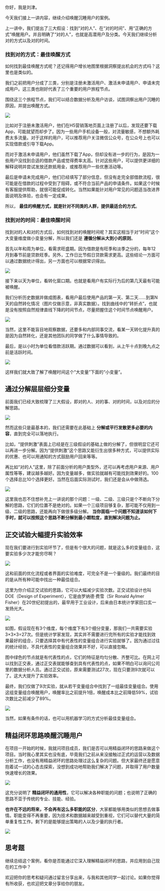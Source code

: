 你好，我是刘津。

今天我们接上一讲内容，继续介绍唤醒沉睡用户的案例。

上一讲中，我们提出了三大假设：找到“对的人”、在“对的时间”、用“正确的方式”唤醒用户。并且明确了“对的人”，也就是高潜用户及分类。今天我们继续分析对的方式以及对的时间。

### 找到对的方式：最佳唤醒方式

如何找到最佳唤醒方式呢？还记得用户增长地图里根据洞察提出机会的方式吗？这里也是类似的。

我们之前把用户分成了三类，分别是注册未激活用户、激活未申请用户、申请未完成用户。这三类也刚好代表了三个重要的用户旅程节点。

围绕这三个旅程节点，我们可以结合数据分析及用户访谈，试图洞察出用户沉睡的原因，并提出唤醒方式。

![](https://static001.geekbang.org/resource/image/11/48/115de9e6a07baedf0744155830a7ef48.png?wh=1600*900)

比如对于注册未激活用户，他们在H5营销落地页面上注册了以后，发现还要下载App，可能就望而却步了。因为一些用户手机设备一般，对流量敏感，不想额外耗费太多流量。对于这样的用户，可以推荐用户关注微信公众号，在公众号上也可以实现借款或引导下载App。

而对于激活未申请用户，他们虽然下载了App，但却没有进一步的行为，是因为一些用户没找到合适的借款产品或觉得费率太高。针对这些用户，可以提供更详细的解释说明并尝试发放还款抵用金，或推荐用户一些优惠活动等。

最后是申请未完成用户，他们已经填写了部分信息，但没有走完全部借款流程，很可能是在借款的过程中受到了阻碍，或不符合当前产品的申请条件。如果这个时候有客服提供帮助，就很可能促成转化。当然如果能针对用户常见的问题适当改进界面说明及体验，也会有一定成果。

所以， **最佳的唤醒方式，就是针对不同类的人群，提供最适合的方式**。

### 找到对的时间：最佳唤醒时间

找到对的人和对的方式后，如何找到对的唤醒时间呢？其实这相当于对“时间”这个大变量维度做小变量分解，所以我们还是 **遵循分解从大到小的原则**。

首先以年和周为单位，看需求旺盛期。因为借款是有旺季和淡季之分的，每年12月到春节前是贷款旺季。另外，工作日比节假日贷款需求更高。这些结论一方面可以通过数据统计得出，另一方面也可以根据常识得出。

![](https://static001.geekbang.org/resource/image/5a/b2/5ad0bd3da783d9a9841162702e11f2b2.png?wh=1600*900)

接下来以天为单位，看转化窗口期。也就是看用户有实际行为后的第几天最有可能被唤醒。

我们分析历史数据并做成图表，看用户最后使用产品的第一天、第二天……到第N天的自然转化情况（图片仅做示意，非真实数据）。找到曲线中的“转折点”，也就是没有按照自然规律直线下降的时间节点，尽量把握住这个时间节点唤醒用户。

![](https://static001.geekbang.org/resource/image/74/40/74bd106314283133a13258c45c72c140.png?wh=1600*900)

当然，这里不能盲目地观察数据，还要多和内部同事交流，看某一天转化提升真的是因为自然转化，还是其他团队的同学做了什么事情导致的。

最后，是以小时为单位看借款活跃期。通过数据可以看到，从上午十点到晚九点之前是活跃时间。

![](https://static001.geekbang.org/resource/image/05/e1/05aa22edcd0f0c6b8b0af67473a82fe1.png?wh=1600*900)

这样我们就大致了解了唤醒时间这个“大变量”下面的“小变量”。

## 通过分解层层细分变量

前面我们已经大致梳理了三大假设，即对的人、对的事、对的时间，以及对应的分解思路。

![](https://static001.geekbang.org/resource/image/f2/dc/f2d1cbc057dfa4ba418c221f64ea31dc.png?wh=1600*900)

然而这些只是最基本的，我们还需要在此基础上 **分解或平行发散更多必要的内容**，直到完全可以落地执行。

比如，“提供刺激”表面上已经是在三级假设的基础上做的分解了，但很明显它还可以再进一步分解。因为“提供刺激”这个思路又能衍生出很多种方式，可以提供实际的优惠、也可以用通知的方式鼓励用户回来等等。

再比如“对的人”这里，除了前面分析的用户类型外，还可以再考虑用户来源、用户属性等等，建议越多越好。因为变量越多，做实验就越有可能找到效果好的。100个选择总比10个选择更好。当然在后面实际测试时，我们还是会从中做筛选。

![](https://static001.geekbang.org/resource/image/03/2e/037307b42ff0598e0ff6b03dd4a5ee2e.png?wh=1600*900)

这里我也忍不住想补充上一讲说的那个问题：一级、二级、三级只是个不断向下分解的思路，它们的位置不是绝对的。如果一个三级项目够复杂，那可能不仅用到一级、二级的思路，还能再向下做很多级分解。 **当你面临一个问题不知道该如何下手时，就可以按照这个思路不断分解到最小颗粒度，直到解决问题为止。**

## 正交试验大幅提升实验效率

现在我们要进行到实验环节了，但是有个很大的问题，就是这么多的变量组合，这要实验多少次才能穷尽啊？

![](https://static001.geekbang.org/resource/image/21/f4/2132a3f8be98750c2042de5ba9d9c0f4.png?wh=1600*900)

这和前面的优化流程或者界面的实验难度，可完全不是一个量级的。我们最终的目的是从所有种可能中找出一种最佳组合。

这里为你介绍正交试验的思路，它可以大幅减少实验次数。正交试验设计也叫DOE（Design of Experiment），它是由罗纳德·费雪（Sir Ronald Aylmer Fisher）在20世纪初提出的，最早用于工业设计，后来由日本统计学家田口玄一发扬光大。

![](https://static001.geekbang.org/resource/image/36/3c/36721f549bda123d12031026296f3b3c.png?wh=1600*900)

如图，假设现在有3个维度，每个维度下有3个细分变量，那我们一共需要实验3×3×3=27次。但是统计学家发现，其实并不需要进行完所有的实验才能找到效果最好的组合，只要选择其中有代表性的变量组合进行实验就够了。因为通过过往的统计经验，不具代表性的变量组合效果并不好，可以直接忽略。

图中绿色的节点就是有代表性的点，它们的特征是均匀分散、齐整可比。在网上可以找到正交表，通过正交表就能够查到具有代表性的点，如果不明白可以询问公司里的数据分析人员。通过正交试验，原来需要测试27次，现在只要测9次就可以了。这大大提升了实验效率。

最终，我们仅做了9次实验，就从若干变量组合中找到了一组最佳变量组合。使用这组变量组合唤醒用户，唤醒率比之前提升1倍，唤醒成本比之前降低59%，试验次数比之前减少了89%。

![](https://static001.geekbang.org/resource/image/fe/d0/fe19f32a5c03f8fa802362ddc0198ad0.png?wh=1600*900)

当然，如果有条件的话，也可以用机器学习的方式分析最佳变量组合。

## 精益闭环思路唤醒沉睡用户

在项目一开始的时候，我就问项目成员，我们是否可以用精益闭环的思路来做这个项目。当时我心里其实也没有底，毕竟我们之前从来没接触过正式的运营以及数据分析工作，也没有用精益闭环的思路处理过这么复杂的问题。但大家最终还是愿意抱着试一试的心态去探索，没想到成功地帮助我们解决了问题，并取得了用户数量快速增长的效果。

![](https://static001.geekbang.org/resource/image/c2/b6/c294c714073bf4ab493c545fbb4701b6.png?wh=1600*900)

这充分说明了 **精益闭环的通用性**，它可以解决各种职能的问题；也说明了正确的思路不亚于传统的专业、技能、经验。

**也许在不远的将来，不会再有这么多职能的区分**，大家都能够用类似的思想去做事情。职能变得不再重要，因为技术和数据越来越受到重视，它们可以替代大量的简单重复性工作。剩下的是能够提出策略的人以及少量的执行者。

![](https://static001.geekbang.org/resource/image/19/fe/196ac377a62b7419f66ddf778687b6fe.png?wh=5000*3279)

## 思考题

继续总结这个案例，看你是否能通过它深入理解精益闭环的思路，并应用到自己现在的工作中？

欢迎把你的思考和疑问通过留言分享出来，与我和其他同学一起讨论。如果你觉得有所收获，也欢迎把文章分享给你的朋友。